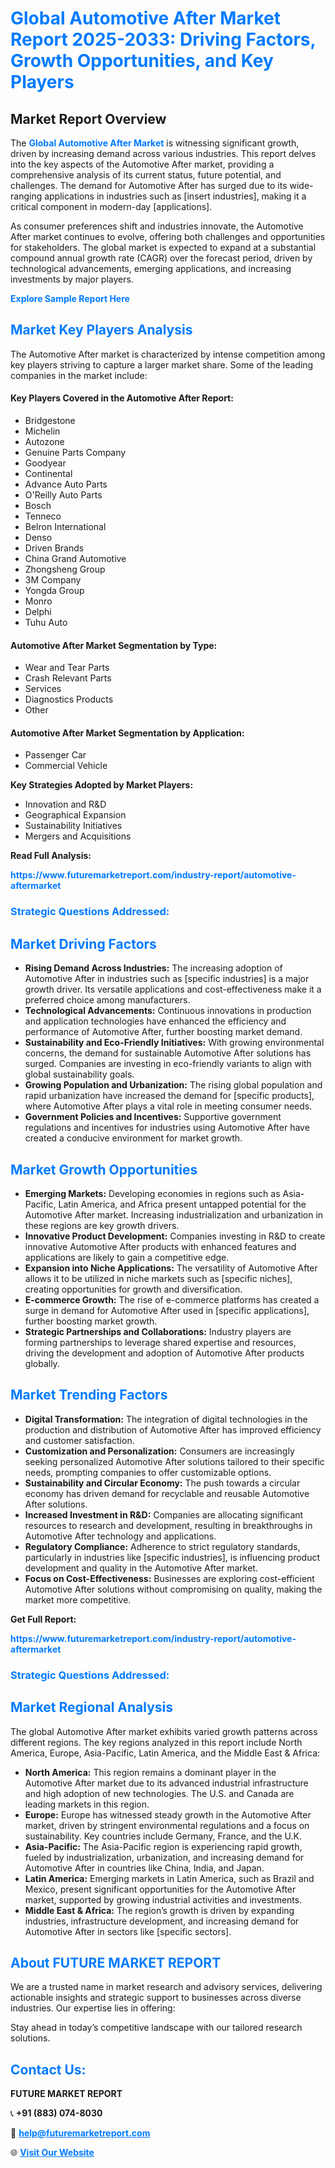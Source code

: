 <h1 style="color: #007BFF;">Global Automotive After Market Report 2025-2033: Driving Factors, Growth Opportunities, and Key Players</h1>

<section id="overview">
<h2>Market Report Overview</h2>
<p>The <a href="https://www.futuremarketreport.com/industry-report/automotive-aftermarket" style="color: #007BFF; text-decoration: none;"><strong>Global Automotive After Market</strong></a> is witnessing significant growth, driven by increasing demand across various industries. This report delves into the key aspects of the Automotive After market, providing a comprehensive analysis of its current status, future potential, and challenges. The demand for Automotive After has surged due to its wide-ranging applications in industries such as [insert industries], making it a critical component in modern-day [applications].</p>
<p>As consumer preferences shift and industries innovate, the Automotive After market continues to evolve, offering both challenges and opportunities for stakeholders. The global market is expected to expand at a substantial compound annual growth rate (CAGR) over the forecast period, driven by technological advancements, emerging applications, and increasing investments by major players.</p>
</section>

<section id="overview">
<p><a href="https://www.futuremarketreport.com/request-sample/reportId=27652" style="color: #007BFF; text-decoration: none;"><strong>Explore Sample Report Here</strong></a></p>
</section>

<section id="key-players">
<h2 style="color: #007BFF;">Market Key Players Analysis</h2>
<p>The Automotive After market is characterized by intense competition among key players striving to capture a larger market share. Some of the leading companies in the market include:</p>
<h4>Key Players Covered in the Automotive After Report:</h4>
<ul><li>Bridgestone</li><li>Michelin</li><li>Autozone</li><li>Genuine Parts Company</li><li>Goodyear</li><li>Continental</li><li>Advance Auto Parts</li><li>O&#039;Reilly Auto Parts</li><li>Bosch</li><li>Tenneco</li><li>Belron International</li><li>Denso</li><li>Driven Brands</li><li>China Grand Automotive</li><li>Zhongsheng Group</li><li>3M Company</li><li>Yongda Group</li><li>Monro</li><li>Delphi</li><li>Tuhu Auto</li></ul>
<h4>Automotive After Market Segmentation by Type:</h4>
<ul><li>Wear and Tear Parts</li><li>Crash Relevant Parts</li><li>Services</li><li>Diagnostics Products</li><li>Other</li></ul>

<h4>Automotive After Market Segmentation by Application:</h4>
<ul><li>Passenger Car</li><li>Commercial Vehicle</li></ul>
<p><strong>Key Strategies Adopted by Market Players:</strong></p>
<ul>
<li>Innovation and R&D</li>
<li>Geographical Expansion</li>
<li>Sustainability Initiatives</li>
<li>Mergers and Acquisitions</li>
</ul>
</section>

<section>
<p><strong>Read Full Analysis: </strong></p><a href="https://www.futuremarketreport.com/industry-report/automotive-aftermarket" style="color: #007BFF; text-decoration: none;"><strong>https://www.futuremarketreport.com/industry-report/automotive-aftermarket</strong></a>
<h3 style="color: #007BFF;">Strategic Questions Addressed:</h3>
</section>

<section id="driving-factors">
<h2 style="color: #007BFF;">Market Driving Factors</h2>
<ul>
<li><strong>Rising Demand Across Industries:</strong> The increasing adoption of Automotive After in industries such as [specific industries] is a major growth driver. Its versatile applications and cost-effectiveness make it a preferred choice among manufacturers.</li>
<li><strong>Technological Advancements:</strong> Continuous innovations in production and application technologies have enhanced the efficiency and performance of Automotive After, further boosting market demand.</li>
<li><strong>Sustainability and Eco-Friendly Initiatives:</strong> With growing environmental concerns, the demand for sustainable Automotive After solutions has surged. Companies are investing in eco-friendly variants to align with global sustainability goals.</li>
<li><strong>Growing Population and Urbanization:</strong> The rising global population and rapid urbanization have increased the demand for [specific products], where Automotive After plays a vital role in meeting consumer needs.</li>
<li><strong>Government Policies and Incentives:</strong> Supportive government regulations and incentives for industries using Automotive After have created a conducive environment for market growth.</li>
</ul>
</section>

<section id="growth-opportunities">
<h2 style="color: #007BFF;">Market Growth Opportunities</h2>
<ul>
<li><strong>Emerging Markets:</strong> Developing economies in regions such as Asia-Pacific, Latin America, and Africa present untapped potential for the Automotive After market. Increasing industrialization and urbanization in these regions are key growth drivers.</li>
<li><strong>Innovative Product Development:</strong> Companies investing in R&D to create innovative Automotive After products with enhanced features and applications are likely to gain a competitive edge.</li>
<li><strong>Expansion into Niche Applications:</strong> The versatility of Automotive After allows it to be utilized in niche markets such as [specific niches], creating opportunities for growth and diversification.</li>
<li><strong>E-commerce Growth:</strong> The rise of e-commerce platforms has created a surge in demand for Automotive After used in [specific applications], further boosting market growth.</li>
<li><strong>Strategic Partnerships and Collaborations:</strong> Industry players are forming partnerships to leverage shared expertise and resources, driving the development and adoption of Automotive After products globally.</li>
</ul>
</section>

<section id="trending-factors">
<h2 style="color: #007BFF;">Market Trending Factors</h2>
<ul>
<li><strong>Digital Transformation:</strong> The integration of digital technologies in the production and distribution of Automotive After has improved efficiency and customer satisfaction.</li>
<li><strong>Customization and Personalization:</strong> Consumers are increasingly seeking personalized Automotive After solutions tailored to their specific needs, prompting companies to offer customizable options.</li>
<li><strong>Sustainability and Circular Economy:</strong> The push towards a circular economy has driven demand for recyclable and reusable Automotive After solutions.</li>
<li><strong>Increased Investment in R&D:</strong> Companies are allocating significant resources to research and development, resulting in breakthroughs in Automotive After technology and applications.</li>
<li><strong>Regulatory Compliance:</strong> Adherence to strict regulatory standards, particularly in industries like [specific industries], is influencing product development and quality in the Automotive After market.</li>
<li><strong>Focus on Cost-Effectiveness:</strong> Businesses are exploring cost-efficient Automotive After solutions without compromising on quality, making the market more competitive.</li>
</ul>
</section>

<section>
<p><strong>Get Full Report: </strong></p><a href="https://www.futuremarketreport.com/industry-report/automotive-aftermarket" style="color: #007BFF; text-decoration: none;"><strong>https://www.futuremarketreport.com/industry-report/automotive-aftermarket</strong></a>
<h3 style="color: #007BFF;">Strategic Questions Addressed:</h3>
</section>


<section id="regional-analysis">
<h2 style="color: #007BFF;">Market Regional Analysis</h2>
<p>The global Automotive After market exhibits varied growth patterns across different regions. The key regions analyzed in this report include North America, Europe, Asia-Pacific, Latin America, and the Middle East & Africa:</p>
<ul>
<li><strong>North America:</strong> This region remains a dominant player in the Automotive After market due to its advanced industrial infrastructure and high adoption of new technologies. The U.S. and Canada are leading markets in this region.</li>
<li><strong>Europe:</strong> Europe has witnessed steady growth in the Automotive After market, driven by stringent environmental regulations and a focus on sustainability. Key countries include Germany, France, and the U.K.</li>
<li><strong>Asia-Pacific:</strong> The Asia-Pacific region is experiencing rapid growth, fueled by industrialization, urbanization, and increasing demand for Automotive After in countries like China, India, and Japan.</li>
<li><strong>Latin America:</strong> Emerging markets in Latin America, such as Brazil and Mexico, present significant opportunities for the Automotive After market, supported by growing industrial activities and investments.</li>
<li><strong>Middle East & Africa:</strong> The region’s growth is driven by expanding industries, infrastructure development, and increasing demand for Automotive After in sectors like [specific sectors].</li>
</ul>
</section>

<footer>
<h2 style="color: #007BFF;">About FUTURE MARKET REPORT</h2>
<p>We are a trusted name in market research and advisory services, delivering actionable insights and strategic support to businesses across diverse industries. Our expertise lies in offering:</p>

<p>Stay ahead in today’s competitive landscape with our tailored research solutions.</p>

<h2 style="color: #007BFF;">Contact Us:</h2>
<p><strong>FUTURE MARKET REPORT</strong></p>
<p>📞 <strong>+91 (883) 074-8030</strong></p>
<p>📧 <strong><a href="mailto:help@futuremarketreport.com" style="color: #007BFF;">help@futuremarketreport.com</a></strong></p>
<p>🌐 <strong><a href="https://www.futuremarketreport.com/" style="color: #007BFF;">Visit Our Website</a></strong></p>
</footer>